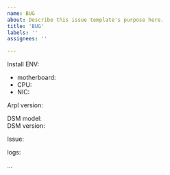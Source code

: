 ```yaml
---
name: BUG
about: Describe this issue template's purpose here.
title: 'BUG'
labels: ''
assignees: ''

---
```


Install ENV:  
 * motherboard:  
 * CPU:  
 * NIC:  

Arpl version:  

DSM model:  
DSM version:  

Issue:  

logs:  

...

